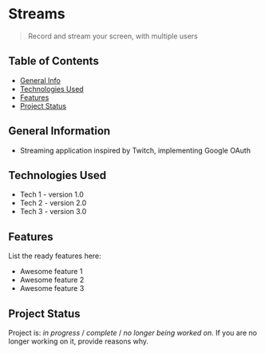 # Streams
> Record and stream your screen, with multiple users

## Table of Contents
* [General Info](#general-information)
* [Technologies Used](#technologies-used)
* [Features](#features)
* [Project Status](#project-status)



## General Information
- Streaming application inspired by Twitch, implementing Google OAuth



## Technologies Used
- Tech 1 - version 1.0
- Tech 2 - version 2.0
- Tech 3 - version 3.0


## Features
List the ready features here:
- Awesome feature 1
- Awesome feature 2
- Awesome feature 3

## Project Status
Project is: _in progress_ / _complete_ / _no longer being worked on_. If you are no longer working on it, provide reasons why.
